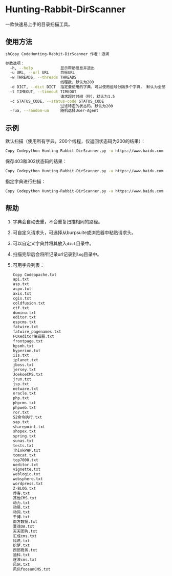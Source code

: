 # Hunting-Rabbit-DirScanner

一款快速易上手的目录扫描工具。

## 使用方法

```sh
shCopy CodeHunting-Rabbit-DirScanner 作者：浪飒

参数选项：
  -h, --help            显示帮助信息并退出
  -u URL, --url URL     目标URL
  -w THREADS, --threads THREADS
                        线程数，默认为200
  -d DICT, --dict DICT  指定要使用的字典，可以使用逗号分隔多个字典， 默认为全部
  -t TIMEOUT, --timeout TIMEOUT
                        请求超时时间（秒），默认为1.5
  -c STATUS_CODE, --status-code STATUS_CODE
                        过滤特定的状态码，默认为200
  -rua, --random-ua     随机选择User-Agent
```

## 示例

默认扫描（使用所有字典，200个线程，仅返回状态码为200的结果）：

```sh
Copy Codepython Hunting-Rabbit-DirScanner.py -u https://www.baidu.com
```

保存403和302状态码的结果：

```sh
Copy Codepython Hunting-Rabbit-DirScanner.py -u https://www.baidu.com -c 403,302
```

指定字典进行扫描：

```sh
Copy Codepython Hunting-Rabbit-DirScanner.py -u https://www.baidu.com -d jsp,api
```

## 帮助

1. 字典会自动去重，不会重复扫描相同的路径。

2. 可自定义请求头，可选择从burpsuite或浏览器中粘贴请求头。

3. 可以自定义字典并将其放入`dict`目录中。

4. 扫描完毕后会将所记录url记录到`log`目录中。

5. 可用字典列表：

   ```sh
   Copy Codeapache.txt
   api.txt
   asp.txt
   aspx.txt
   axis.txt
   cgis.txt
   coldfusion.txt
   ctf.txt
   domino.txt
   editor.txt
   espcms.txt
   fatwire.txt
   fatwire_pagenames.txt
   FCKeditor编辑器.txt
   frontpage.txt
   hpsmh.txt
   hyperion.txt
   iis.txt
   iplanet.txt
   jboss.txt
   jersey.txt
   JoekoeCMS.txt
   jrun.txt
   jsp.txt
   netware.txt
   oracle.txt
   php.txt
   phpcms.txt
   phpweb.txt
   ror.txt
   S2命令执行.txt
   sap.txt
   sharepoint.txt
   shopex.txt
   spring.txt
   sunas.txt
   tests.txt
   ThinkPHP.txt
   tomcat.txt
   top7000.txt
   ueditor.txt
   vignette.txt
   weblogic.txt
   websphere.txt
   wordpress.txt
   Z-BLOG.txt
   乔客.txt
   其他CMS.txt
   动力.txt
   动易.txt
   动网.txt
   千博.txt
   南方数据.txt
   夏茂OA.txt
   天天团购.txt
   汇成cms.txt
   科讯.txt
   织梦.txt
   西部商务.txt
   迪科.txt
   逐浪cms.txt
   风讯.txt
   风讯foosunCMS.txt
   ```